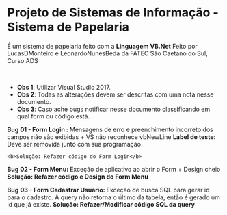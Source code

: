 ﻿
# Projeto de Sistemas de Informação - Sistema de Papelaria
<p > É um sistema de papelaria feito com a <strong>Linguagem VB.Net</strong> Feito por LucasDMonteiro e LeonardoNunesBeda da FATEC São Caetano do Sul, Curso ADS</p>
<br>
<ul>
	<li><b>Obs 1</b>: Utilizar Visual Studio 2017.</li>
	<li><b>Obs 2</b>: Todas as alterações devem ser descritas com uma nota nesse documento.</li>
	<li><b>Obs 3</b>: Caso ache bugs notificar nesse documento classificando em qual form ou código está.</li>
</ul>

<p>
	<b>Bug 01 - Form Login : </b> Mensagens de erro e preenchimento incorreto dos campos não são exibidas + VS não reconhece vbNewLine
	<b>Label de teste: </b> Deve ser removida junto com sua programação

	<b>Solução: Refazer código do Form Login</b>	
</p>

<p>
	<b>Bug 02 - Form Menu: </b> Exceção de aplicativo ao abrir o Form + Design cheio		<b>Solução: Refazer código e Design do Form Menu</b>	
</p>

<p>
	<b>Bug 03 - Form Cadastrar Usuário: </b> Exceção de busca SQL para gerar id para o cadastro. A query não retorna o último da tabela, então é gerado um id que já existe.
	<b>Solução: Refazer/Modificar código SQL da query</b>	
</p>